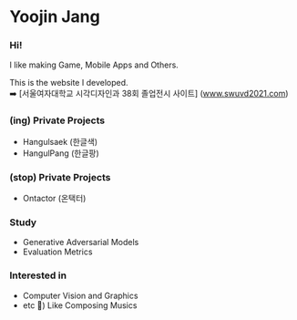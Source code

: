 # Yoojin Jang 

### Hi!

<!--
**hellog2n/hellog2n** is a ✨ _special_ ✨ repository because its `README.md` (this file) appears on your GitHub profile.

Here are some ideas to get you started:

- 🔭 I’m currently working on ...
- 🌱 I’m currently learning ...
- 👯 I’m looking to collaborate on ...
- 🤔 I’m looking for help with ...
- 💬 Ask me about ...
- 📫 How to reach me: ...
- 😄 Pronouns: ...
- ⚡ Fun fact: ...
-->

I like making Game, Mobile Apps and Others.

This is the website I developed.<br>
➡️ [서울여자대학교 시각디자인과 38회 졸업전시 사이트] (www.swuvd2021.com)

### (ing) Private Projects 
- Hangulsaek (한글색)
- HangulPang (한글팡)

### (stop) Private Projects 
- Ontactor (온택터)

### Study
- Generative Adversarial Models
- Evaluation Metrics


### Interested in
- Computer Vision and Graphics
- etc 🍎) Like Composing Musics
